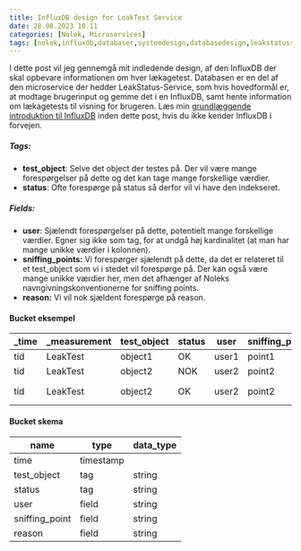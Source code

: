 ```yaml
---
title: InfluxDB design for LeakTest Service
date: 28.08.2023 10.11
categories: [Nolek, Microservices]
tags: [nolek,influxdb,databaser,systemdesign,databasedesign,leakstatusservice]
---
```


I dette post vil jeg gennemgå mit indledende design, af den InfluxDB der skal opbevare informationen om hver lækagetest.
Databasen er en del af den microservice der hedder LeakStatus-Service, som hvis hovedformål er, at modtage brugerinput
og gemme det i en InfluxDB, samt hente information om lækagetests til visning for brugeren.
Læs min [grundlæggende introduktion til InfluxDB](https://olavlinddam.github.io/posts/InfluxDB-basics/)  inden dette 
post, hvis du ikke kender InfluxDB i forvejen.

##### Tags:
* **test_object**: Selve det object der testes på. Der vil være mange forespørgelser på dette og det kan tage mange 
forskellige værdier. 
* **status**: Ofte forespørge på status så derfor vil vi have den indekseret.

##### Fields:
* **user**: Sjælendt forespørgelser på dette, potentielt mange forskellige værdier. Egner sig ikke som tag, for at undgå
høj kardinalitet (at man har mange unikke værdier i kolonnen).
* **sniffing_points:** Vi forespørger sjælendt på dette, da det er relateret til et test_object som vi i stedet vil 
forespørge på. Der kan også være mange unikke værdier her, men det afhænger af Noleks navngivningskonventionerne for 
sniffing points.
* **reason:** Vi vil nok sjældent forespørge på reason.

#### Bucket eksempel

| _time | _measurement | test_object | status | user  | sniffing_point | reason      |
|-------|--------------|-------------|--------|-------|----------------|-------------|
| tid   | LeakTest     | object1     | OK     | user1 | point1         |             |
| tid   | LeakTest     | object2     | NOK    | user2 | point2         |             |
| tid   | LeakTest     | object2     | OK     | user2 | point2         | reason here |

#### Bucket skema

| name           | type      | data_type |
|----------------|-----------|-----------|
| time           | timestamp |           |
| test_object    | tag       | string    |
| status         | tag       | string    |
| user           | field     | string    |
| sniffing_point | field     | string    |
| reason         | field     | string    |


